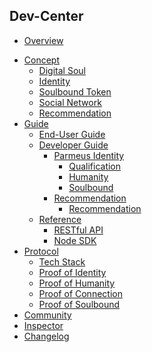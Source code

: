 <!-- docs/_sidebar.md -->
<!-- ![Logo](/imgs/parmeus-logo-white.png) -->
## Dev-Center
* [Overview](README.md)
<!-- * [Principle](principle.md) -->
* [Concept](#)
  * [Digital Soul](concept/digital-self.md)
  * [Identity](concept/identity.md)
  * [Soulbound Token](concept/soulbound-token.md)
  * [Social Network](concept/social-network.md)
  * [Recommendation](concept/recommendation.md)
* [Guide](#)
  * [End-User Guide](guide/end-user-guide.md)
  * [Developer Guide](#)
    * [Parmeus Identity](#)
      * [Qualification](guide/dev/identity/qualification.md)
      * [Humanity](guide/dev/identity/humanity.md)
      * [Soulbound](guide/dev/identity/soulbound.md)
    * [Recommendation](#)
      * [Recommendation](guide/dev/recommendation/recommendation.md)
  * [Reference](#)
    * [RESTful API](guide/reference/restful.md)
    * [Node SDK](guide/reference/sdknode.md)
* [Protocol](#)
  * [Tech Stack](protocol/tech-stack.md)
  * [Proof of Identity](protocol/proof-of-id.md)
  * [Proof of Humanity](protocol/proof-of-humanity.md)
  * [Proof of Connection](protocol/proof-of-connection.md)
  * [Proof of Soulbound](protocol/proof-of-soulbound.md)
* [Community](community.md)
* [Inspector](explorer.md)
* [Changelog](changelog.md)
